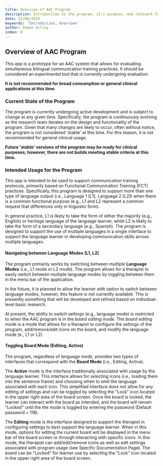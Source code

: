 ```yaml
---
title: Overview of AAC Program
description: Introduction to the program, it's purpose, and relevant features
date: 12/08/2024
keywords: 'Introduction, Overview'
author: Shawn Gilroy
index: 0
---
```


## Overview of AAC Program

This app is a prototype for an AAC system that allows for evaluating simultaneous bilingual communication training practices. It should be considered an _experimental_ tool that is currently undergoing evaluation.

**It is not recommended for broad consumption or general clinical applications at this time**.

### Current State of the Program

The program is currently undergoing active development and is subject to change at any given time. Specifically, the program is continuously evolving as the research team iterates on the design and functionality of the program. Given that many changes are likely to occur, often without notice, the program is not considered 'stable' at this time. For this reason, it is not recommended for general clinical usage.

**Future 'stable' versions of the program may be ready for clinical purposes; however, there are not builds meeting stable criteria at this time.**

### Intended Usage for the Program

This app is intended to be used to support communication training protocols, primarily based on Functional Communication Training (FCT) practices. Specifically, this program is designed to support more than one type of language output (i.e., Language 1 [L1], Language 2 [L2]) when there is a common functional purpose (e.g., L1 and L2 represent a common request that differences only in linguistic form).

In general practice, L1 is likely to take the form of either the majority (e.g., English) or heritage language of the language learner, while L2 is likely to take the form of a secondary language (e.g., Spanish). The program is designed to support the use of multiple languages in a single interface to support the language learner in developing communication skills across multiple languages.

#### Navigating between Language Modes (L1, L2)

The program primarily works by switching between multiple **Language Modes** (i.e., L1 mode or L2 mode). The program allows for a therapist to easily switch between multiple language modes by toggling between them in the menu bar of the application.

In the future, it is planned to allow the learner with option to switch between language modes; however, this feature is not currently available. This is presently something that will be developed and refined based on individual-level basic research.

At present, the ability to switch settings (e.g., language mode) is restricted to when the AAC program is in the _board editing_ mode. The _board editing_ mode is a mode that allows for a therapist to configure the settings of the program, add/remove/edit icons on the board, and modify the language mode (e., L1 or L2).

#### Toggling Board Mode (Editing, Active)

The program, regardless of _language mode_, provides two types of interfaces that correspond with the **Board Mode** (i.e., Editing, Active).

The **Active** mode is the interface traditionally associated with usage by the language learner. This interface allows for _selecting_ icons (i.e., loading them into the sentence frame) and choosing when to emit the language associated with each icon. This simplified interface does not allow for any editing of settings and can be toggled by selecting the "Lock" icon located in the upper right area of the board screen. Once the board is locked, the learner can interact with the board as intended, and the board will remain "Locked" until the the mode is toggled by entering the password (Default password = 118).

The **Editing** mode is the interface designed to support the therapist in configuring settings to best support the language learner. When in this mode, options for editing the current board will be displayed in the menu bar of the board screen or through interacting with specific icons. In this mode, the therapist can add/edit/remove icons as well as edit settings associated with program usage (see Specific Documentation Page). The board can be "Locked" for learner use by selecting the "Lock" icon located in the upper right area of the board screen.
